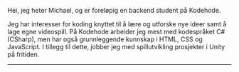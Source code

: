 Hei, jeg heter Michael, og er foreløpig en backend student på Kodehode.

Jeg har interesser for koding knyttet til å lære og utforske nye ideer samt å lage egne videospill. På Kodehode arbeider jeg mest med kodespråket C# (CSharp), men har også grunnleggende kunnskap i HTML, CSS og JavaScript. I tillegg til dette, jobber jeg med spillutvikling prosjekter i Unity på fritiden.
<hr>


